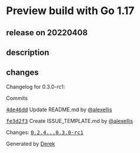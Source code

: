 # Preview build with Go 1.17

## release on 20220408

## description

## changes

Changelog for 0.3.0-rc1:

Commits

<a class="commit-link" data-hovercard-type="commit" data-hovercard-url="https://github.com/openfaas/nats-connector/commit/4de46dd746901f557561e0e553ac5f21a17f67af/hovercard" href="https://github.com/openfaas/nats-connector/commit/4de46dd746901f557561e0e553ac5f21a17f67af"><tt>4de46dd</tt></a> Update README.md by <a class="user-mention notranslate" data-hovercard-type="user" data-hovercard-url="/users/alexellis/hovercard" data-octo-click="hovercard-link-click" data-octo-dimensions="link_type:self" href="https://github.com/alexellis">@alexellis</a>

<a class="commit-link" data-hovercard-type="commit" data-hovercard-url="https://github.com/openfaas/nats-connector/commit/fe3d2f38781f0724e5f188912c3a531d29268a45/hovercard" href="https://github.com/openfaas/nats-connector/commit/fe3d2f38781f0724e5f188912c3a531d29268a45"><tt>fe3d2f3</tt></a> Create ISSUE_TEMPLATE.md by <a class="user-mention notranslate" data-hovercard-type="user" data-hovercard-url="/users/alexellis/hovercard" data-octo-click="hovercard-link-click" data-octo-dimensions="link_type:self" href="https://github.com/alexellis">@alexellis</a>

Changes: <a class="commit-link" href="https://github.com/openfaas/nats-connector/compare/0.2.4...0.3.0-rc1"><tt>0.2.4...0.3.0-rc1</tt></a>

Generated by <a href="https://github.com/alexellis/derek/">Derek</a>

